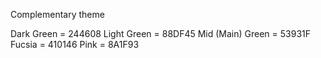 Complementary theme

Dark Green = 244608
Light Green = 88DF45
Mid (Main) Green = 53931F
Fucsia = 410146
Pink = 8A1F93